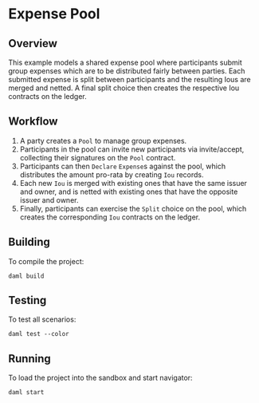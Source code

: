 # Expense Pool

## Overview

This example models a shared expense pool where participants submit group expenses which are to be distributed fairly between parties. Each submitted expense is split between participants and the resulting Ious are merged and netted. A final split choice then creates the respective Iou contracts on the ledger.

## Workflow
1. A party creates a `Pool` to manage group expenses.
2. Participants in the pool can invite new participants via invite/accept, collecting their signatures on the `Pool` contract.
3. Participants can then `Declare` `Expense`s against the pool, which distributes the amount pro-rata by creating `Iou` records.
4. Each new `Iou` is merged with existing ones that have the same issuer and owner, and is netted with existing ones that have the opposite issuer and owner.
5. Finally, participants can exercise the `Split` choice on the pool, which creates the corresponding `Iou` contracts on the ledger.

## Building
To compile the project:
```
daml build
```

## Testing
To test all scenarios:
```
daml test --color
```

## Running
To load the project into the sandbox and start navigator:
```
daml start
```
